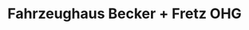 ---
title: "Fahrzeughaus Becker + Fretz OHG"
url: /stutensee/fahrzeughaus-becker-fretz-ohg/
shop: Autohaus
---
